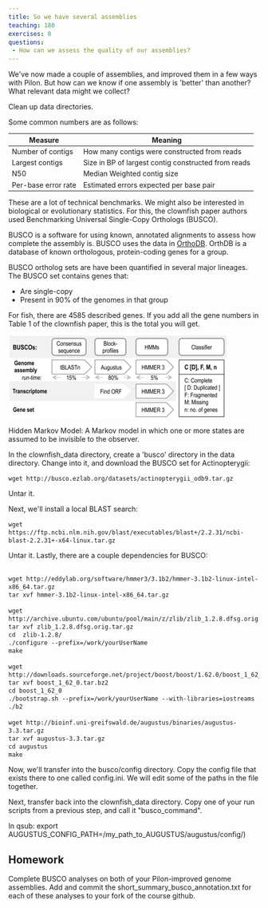 ```yaml
---
title: So we have several assemblies
teaching: 180
exercises: 0
questions:
 - How can we assess the quality of our assemblies?
---
```


We've now made a couple of assemblies, and improved them in a few ways with Pilon. But how can we know if one assembly is 'better' than another? What relevant data might we collect?

Clean up data directories. 

Some common numbers are as follows:

| Measure | Meaning | 
|---------|---------|
| Number of contigs | How many contigs were constructed from reads |
| Largest contigs | Size in BP of largest contig constructed from reads |
| N50 | Median Weighted contig size |
| Per-base error rate | Estimated errors expected per base pair |


These are a lot of technical benchmarks. We might also be interested in  biological or evolutionary statistics. For this, the clownfish paper authors used  Benchmarking Universal Single-Copy Orthologs (BUSCO). 

BUSCO is a software for using known, annotated alignments to assess how complete the assembly is. BUSCO uses the data in [OrthoDB](http://www.orthodb.org/). OrthDB is a database of known orthologous, protein-coding genes for a group.  

BUSCO ortholog sets are have been quantified in several major lineages.  The BUSCO set contains genes that:

+ Are single-copy
+ Present in 90% of the genomes in that group

For fish, there are 4585 described genes. If you add all the gene numbers in Table 1 of the clownfish paper, this is the total you will get. 

![From Simao et al](../fig/busco.png)

Hidden Markov Model: A Markov model in which one or more states are assumed to be invisible to the observer.

In the clownfish_data directory, create a 'busco' directory in the data directory. Change into it, and download the BUSCO set for Actinopterygii: 

```
wget http://busco.ezlab.org/datasets/actinopterygii_odb9.tar.gz
```

Untar it. 

Next, we'll install a local BLAST search:

``` 
wget https://ftp.ncbi.nlm.nih.gov/blast/executables/blast+/2.2.31/ncbi-blast-2.2.31+-x64-linux.tar.gz
```

Untar it.
Lastly, there are a couple dependencies for BUSCO:

```

wget http://eddylab.org/software/hmmer3/3.1b2/hmmer-3.1b2-linux-intel-x86_64.tar.gz
tar xvf hmmer-3.1b2-linux-intel-x86_64.tar.gz

wget http://archive.ubuntu.com/ubuntu/pool/main/z/zlib/zlib_1.2.8.dfsg.orig.tar.gz
tar xvf zlib_1.2.8.dfsg.orig.tar.gz 
cd  zlib-1.2.8/
./configure --prefix=/work/yourUserName
make

wget http://downloads.sourceforge.net/project/boost/boost/1.62.0/boost_1_62_0.tar.bz2
tar xvf boost_1_62_0.tar.bz2
cd boost_1_62_0
./bootstrap.sh --prefix=/work/yourUserName --with-libraries=iostreams
./b2

wget http://bioinf.uni-greifswald.de/augustus/binaries/augustus-3.3.tar.gz
tar xvf augustus-3.3.tar.gz
cd augustus
make
```

Now, we'll transfer into the busco/config directory. Copy the config file that exists there to one called config.ini. We will edit some of the paths in the file together.

Next, transfer back into the clownfish_data directory. Copy one of your run scripts from a previous step, and call it "busco_command". 


In qsub: export AUGUSTUS_CONFIG_PATH=/my_path_to_AUGUSTUS/augustus/config/)

## Homework

Complete BUSCO analyses on both of your Pilon-improved genome assemblies. Add and commit the short\_summary\_busco\_annotation.txt for each of these analyses to your fork of the course github.

